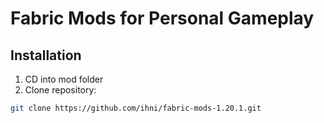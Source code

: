# Fabric Mods for Personal Gameplay

## Installation
1. CD into mod folder
2. Clone repository:
  ```bash
  git clone https://github.com/ihni/fabric-mods-1.20.1.git
  ```
